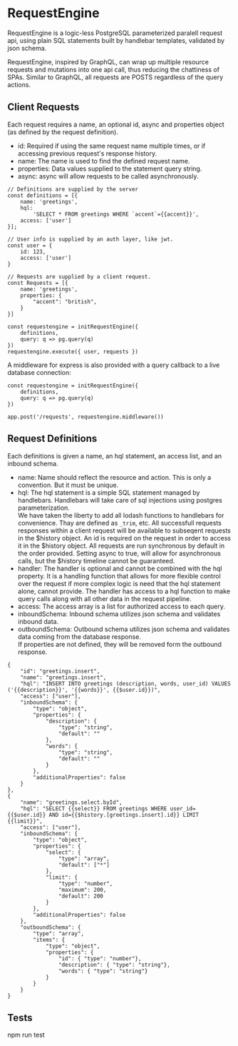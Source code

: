 # RequestEngine

RequestEngine is a logic-less PostgreSQL parameterized paralell request api, using plain SQL statements built by handlebar templates, validated by json schema.

RequestEngine, inspired by GraphQL, can wrap up multiple resource requests and mutations into one api call, thus reducing
the chattiness of SPAs. Similar to GraphQL, all requests are POSTS regardless of the query actions.


## Client Requests
Each request requires a name, an optional id, async and properties object (as defined by the request definition).

- id: Required if using the same request name multiple times, or if accessing previous request's response history.
- name: The name is used to find the defined request name.
- properties: Data values supplied to the statement query string.
- async: async will allow requests to be called asynchronously.


```
// Definitions are supplied by the server
const definitions = [{
    name: 'greetings',
    hql:
        'SELECT * FROM greetings WHERE `accent`={{accent}}',
    access: ['user']
}];

// User info is supplied by an auth layer, like jwt.
const user = {
    id: 123,
    access: ['user']
}

// Requests are supplied by a client request.
const Requests = [{
    name: 'greetings',
    properties: {
        "accent": "british",
    }
}]

const requestengine = initRequestEngine({
    definitions,
    query: q => pg.query(q)
})
requestengine.execute({ user, requests })
```

A middleware for express is also provided with a query callback to a live database connection:

```
const requestengine = initRequestEngine({
    definitions,
    query: q => pg.query(q)
})

app.post('/requests', requestengine.middleware())
```

## Request Definitions

Each definitions is given a name, an hql statement, an access list, and an inbound schema.

- name: Name should reflect the resource and action. This is only a convention. But it must be unique.   
- hql: The hql statement is a simple SQL statement managed by handlebars. Handlebars will take care of sql injections using postgres parameterization.   
We have taken the liberty to add all lodash functions to handlebars for convenience. Thay are defined as `_trim`, etc.
All successfull requests responses within a client request will be available to subseqent requests in the $history object.
An id is required on the request in order to access it in the $history object. All requests are run synchronous by default in the order provided. Setting async to true, will allow for asynchronous calls, but the $history timeline cannot be guaranteed.
- handler: The handler is optional and cannot be combined with the hql property. It is a handling function that allows for more flexible control over the request if more complex logic is need that the hql statement alone, cannot provide. The handler has access to a hql function to make query calls along with all other data in the request pipeline.
- access: The access array is a list for authorized access to each query.   
- inboundSchema: Inbound schema utilizes json schema and validates inbound data.   
- outboundSchema: Outbound schema utilizes json schema and validates data coming from the database response.   
    If properties are not defined, they will be removed form the outbound response.
```
{
    "id": "greetings.insert",
    "name": "greetings.insert",
    "hql": "INSERT INTO greetings (description, words, user_id) VALUES ('{{description}}', '{{words}}', {{$user.id}})",
    "access": ["user"],
    "inboundSchema": {
        "type": "object",
        "properties": {
            "description": {
                "type": "string",
                "default": ""
            },
            "words": {
                "type": "string",
                "default": ""
            }
        },
        "additionalProperties": false
    }
},
{
    "name": "greetings.select.byId",
    "hql": "SELECT {{select}} FROM greetings WHERE user_id={{$user.id}} AND id={{$history.[greetings.insert].id}} LIMIT {{limit}}",
    "access": ["user"],
    "inboundSchema": {
        "type": "object",
        "properties": {
            "select": {
                "type": "array",
                "default": ["*"]
            },
            "limit": {
                "type": "number",
                "maximum": 200,
                "default": 200
            }
        },
        "additionalProperties": false
    },
    "outboundSchema": {
        "type": "array",
        "items": { 
            "type": "object",
            "properties": {
                "id": { "type": "number"},
                "description": { "type": "string"},
                "words": { "type": "string"}
            }
        }
    }
}

```

## Tests
npm run test

